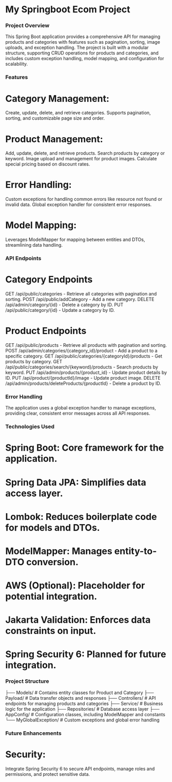 # My Springboot Ecom Project
### Project Overview
This Spring Boot application provides a comprehensive API for managing products and categories with features such as pagination, sorting, image uploads, and exception handling. The project is built with a modular structure, supporting CRUD operations for products and categories, and includes custom exception handling, model mapping, and configuration for scalability.

### Features
# Category Management:
Create, update, delete, and retrieve categories.
Supports pagination, sorting, and customizable page size and order.
# Product Management:
Add, update, delete, and retrieve products.
Search products by category or keyword.
Image upload and management for product images.
Calculate special pricing based on discount rates.
# Error Handling:
Custom exceptions for handling common errors like resource not found or invalid data.
Global exception handler for consistent error responses.
# Model Mapping:
Leverages ModelMapper for mapping between entities and DTOs, streamlining data handling.
### API Endpoints
# Category Endpoints
GET /api/public/categories - Retrieve all categories with pagination and sorting.
POST /api/public/addCategory - Add a new category.
DELETE /api/admin/category/{id} - Delete a category by ID.
PUT /api/public/category/{id} - Update a category by ID.
# Product Endpoints
GET /api/public/products - Retrieve all products with pagination and sorting.
POST /api/admin/categories/{category_id}/product - Add a product to a specific category.
GET /api/public/categories/{categoryId}/products - Get products by category.
GET /api/public/categories/search/{keyword}/products - Search products by keyword.
PUT /api/admin/products/{product_id} - Update product details by ID.
PUT /api/product/{productId}/image - Update product image.
DELETE /api/admin/products/deleteProducts/{productId} - Delete a product by ID.
### Error Handling
The application uses a global exception handler to manage exceptions, providing clear, consistent error messages across all API responses.
### Technologies Used
# Spring Boot: Core framework for the application.
# Spring Data JPA: Simplifies data access layer.
# Lombok: Reduces boilerplate code for models and DTOs.
# ModelMapper: Manages entity-to-DTO conversion.
# AWS (Optional): Placeholder for potential integration.
# Jakarta Validation: Enforces data constraints on input.
# Spring Security 6: Planned for future integration.
### Project Structure
├── Models/              # Contains entity classes for Product and Category
├── Payload/             # Data transfer objects and responses
├── Controllers/         # API endpoints for managing products and categories
├── Service/             # Business logic for the application
├── Repositories/        # Database access layer
├── AppConfig/           # Configuration classes, including ModelMapper and constants
└── MyGlobalException/   # Custom exceptions and global error handling
### Future Enhancements
# Security:
Integrate Spring Security 6 to secure API endpoints, manage roles and permissions, and protect sensitive data.

